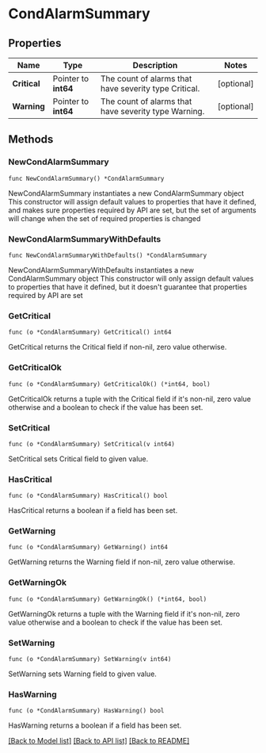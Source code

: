 # CondAlarmSummary

## Properties

Name | Type | Description | Notes
------------ | ------------- | ------------- | -------------
**Critical** | Pointer to **int64** | The count of alarms that have severity type Critical. | [optional] 
**Warning** | Pointer to **int64** | The count of alarms that have severity type Warning. | [optional] 

## Methods

### NewCondAlarmSummary

`func NewCondAlarmSummary() *CondAlarmSummary`

NewCondAlarmSummary instantiates a new CondAlarmSummary object
This constructor will assign default values to properties that have it defined,
and makes sure properties required by API are set, but the set of arguments
will change when the set of required properties is changed

### NewCondAlarmSummaryWithDefaults

`func NewCondAlarmSummaryWithDefaults() *CondAlarmSummary`

NewCondAlarmSummaryWithDefaults instantiates a new CondAlarmSummary object
This constructor will only assign default values to properties that have it defined,
but it doesn't guarantee that properties required by API are set

### GetCritical

`func (o *CondAlarmSummary) GetCritical() int64`

GetCritical returns the Critical field if non-nil, zero value otherwise.

### GetCriticalOk

`func (o *CondAlarmSummary) GetCriticalOk() (*int64, bool)`

GetCriticalOk returns a tuple with the Critical field if it's non-nil, zero value otherwise
and a boolean to check if the value has been set.

### SetCritical

`func (o *CondAlarmSummary) SetCritical(v int64)`

SetCritical sets Critical field to given value.

### HasCritical

`func (o *CondAlarmSummary) HasCritical() bool`

HasCritical returns a boolean if a field has been set.

### GetWarning

`func (o *CondAlarmSummary) GetWarning() int64`

GetWarning returns the Warning field if non-nil, zero value otherwise.

### GetWarningOk

`func (o *CondAlarmSummary) GetWarningOk() (*int64, bool)`

GetWarningOk returns a tuple with the Warning field if it's non-nil, zero value otherwise
and a boolean to check if the value has been set.

### SetWarning

`func (o *CondAlarmSummary) SetWarning(v int64)`

SetWarning sets Warning field to given value.

### HasWarning

`func (o *CondAlarmSummary) HasWarning() bool`

HasWarning returns a boolean if a field has been set.


[[Back to Model list]](../README.md#documentation-for-models) [[Back to API list]](../README.md#documentation-for-api-endpoints) [[Back to README]](../README.md)


